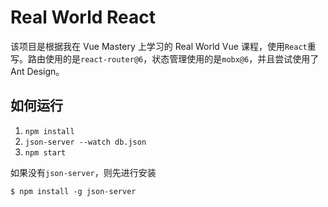 # Real World React

该项目是根据我在 Vue Mastery 上学习的 Real World Vue 课程，使用`React`重写。路由使用的是`react-router@6`，状态管理使用的是`mobx@6`，并且尝试使用了 Ant Design。

## 如何运行

1. `npm install`
2. `json-server --watch db.json`
3. `npm start`

如果没有`json-server`，则先进行安装
```
$ npm install -g json-server
```
